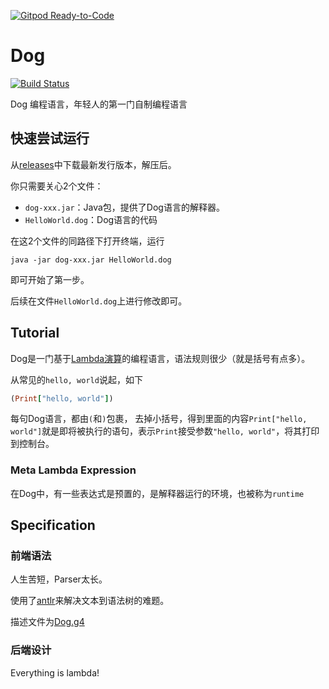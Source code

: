 [![Gitpod Ready-to-Code](https://img.shields.io/badge/Gitpod-Ready--to--Code-blue?logo=gitpod)](https://gitpod.io/#https://github.com/Anilople/Dog) 

# Dog

[![Build Status](https://travis-ci.com/Anilople/Dog.svg?branch=master)](https://travis-ci.com/Anilople/Dog)

Dog 编程语言，年轻人的第一门自制编程语言

## 快速尝试运行

从[releases](https://github.com/Anilople/Dog/releases)中下载最新发行版本，解压后。

你只需要关心2个文件：

* `dog-xxx.jar`：Java包，提供了Dog语言的解释器。
* `HelloWorld.dog`：Dog语言的代码

在这2个文件的同路径下打开终端，运行

```shell
java -jar dog-xxx.jar HelloWorld.dog
```

即可开始了第一步。

后续在文件`HelloWorld.dog`上进行修改即可。

## Tutorial

Dog是一门基于[Lambda演算](https://personal.utdallas.edu/~gupta/courses/apl/lambda.pdf)的编程语言，语法规则很少（就是括号有点多）。

从常见的`hello, world`说起，如下

```ruby
(Print["hello, world"])
```

每句Dog语言，都由`(`和`)`包裹， 去掉小括号，得到里面的内容`Print["hello, world"]`就是即将被执行的语句，表示`Print`接受参数`"hello, world"`，将其打印到控制台。

### Meta Lambda Expression

在Dog中，有一些表达式是预置的，是解释器运行的环境，也被称为`runtime`

## Specification

### 前端语法

人生苦短，Parser太长。

使用了[antlr](https://www.antlr.org/)来解决文本到语法树的难题。

描述文件为[Dog.g4](src/main/antlr4/com/github/anilople/dog/frontend/Dog.g4)

### 后端设计

Everything is lambda!